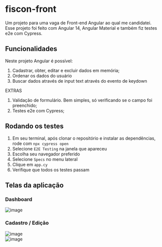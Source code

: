 # fiscon-front

Um projeto para uma vaga de Front-end Angular ao qual me candidatei. Esse projeto foi feito com Angular 14, Angular Material e também fiz testes e2e com Cypress.

## Funcionalidades

Neste projeto Angular é possível:

1. Cadastrar, obter, editar e excluir dados em memória;
2. Ordenar os dados do usuário
3. Buscar dados através de input text através do evento de keydown

EXTRAS

1. Validação de formulário. Bem simples, só verificando se o campo foi preenchido;
2. Testes e2e com Cypress;

## Rodando os testes

1. Em seu terminal, após clonar o repositório e instalar as dependências, rode com `npx cypress open`
2. Selecione `E2E Testing` na janela que apareceu
3. Escolha seu navegador preferido
4. Selecione `Specs` no menu lateral
5. Clique em `app.cy`
6. Verifique que todos os testes passam

## Telas da aplicação

### Dashboard

![image](https://user-images.githubusercontent.com/75875219/194188053-146692e3-3a2e-4d18-b8be-fedd31318a9b.png)

### Cadastro / Edição

![image](https://user-images.githubusercontent.com/75875219/194188120-003cfce5-ee4b-4c63-8fd3-57d47f90ecc8.png)
<br>
![image](https://user-images.githubusercontent.com/75875219/194188259-973bda90-7cce-4718-9bab-55a1cf02d4ad.png)



